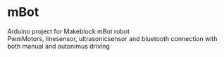 # mBot
Arduino project for Makeblock mBot robot <br>
PwmMotors, linesensor, ultrasonicsensor and bluetooth connection with both manual and autonimus driving
